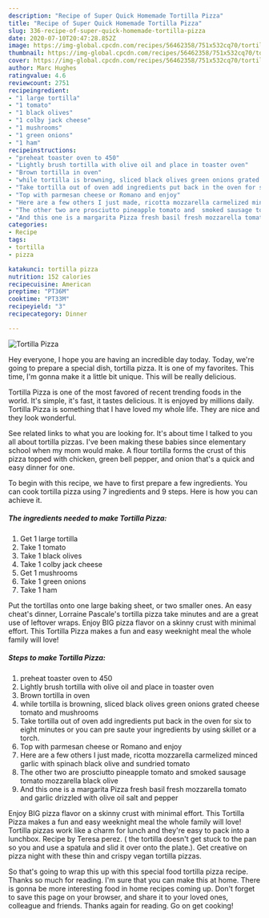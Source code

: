 ```yaml
---
description: "Recipe of Super Quick Homemade Tortilla Pizza"
title: "Recipe of Super Quick Homemade Tortilla Pizza"
slug: 336-recipe-of-super-quick-homemade-tortilla-pizza
date: 2020-07-10T20:47:28.852Z
image: https://img-global.cpcdn.com/recipes/56462358/751x532cq70/tortilla-pizza-recipe-main-photo.jpg
thumbnail: https://img-global.cpcdn.com/recipes/56462358/751x532cq70/tortilla-pizza-recipe-main-photo.jpg
cover: https://img-global.cpcdn.com/recipes/56462358/751x532cq70/tortilla-pizza-recipe-main-photo.jpg
author: Marc Hughes
ratingvalue: 4.6
reviewcount: 2751
recipeingredient:
- "1 large tortilla"
- "1 tomato"
- "1 black olives"
- "1 colby jack cheese"
- "1 mushrooms"
- "1 green onions"
- "1 ham"
recipeinstructions:
- "preheat toaster oven to 450"
- "Lightly brush tortilla with olive oil and place in toaster oven"
- "Brown tortilla in oven"
- "while tortilla is browning, sliced black olives green onions grated cheese tomato and mushrooms"
- "Take tortilla out of oven add ingredients put back in the oven for six to eight minutes  or you can pre saute your ingredients by using skillet or a torch."
- "Top with parmesan cheese or Romano and enjoy"
- "Here are a few others I just made, ricotta mozzarella carmelized minced garlic with spinach black olive and sundried tomato"
- "The other two are prosciutto pineapple tomato and  smoked sausage tomato mozzarella black olive"
- "And this one is a margarita Pizza fresh basil fresh mozzarella tomato and garlic drizzled with olive oil salt and pepper"
categories:
- Recipe
tags:
- tortilla
- pizza

katakunci: tortilla pizza 
nutrition: 152 calories
recipecuisine: American
preptime: "PT36M"
cooktime: "PT33M"
recipeyield: "3"
recipecategory: Dinner

---
```



![Tortilla Pizza](https://img-global.cpcdn.com/recipes/56462358/751x532cq70/tortilla-pizza-recipe-main-photo.jpg)

Hey everyone, I hope you are having an incredible day today. Today, we're going to prepare a special dish, tortilla pizza. It is one of my favorites. This time, I'm gonna make it a little bit unique. This will be really delicious.

Tortilla Pizza is one of the most favored of recent trending foods in the world. It's simple, it's fast, it tastes delicious. It is enjoyed by millions daily. Tortilla Pizza is something that I have loved my whole life. They are nice and they look wonderful.

See related links to what you are looking for. It&#39;s about time I talked to you all about tortilla pizzas. I&#39;ve been making these babies since elementary school when my mom would make. A flour tortilla forms the crust of this pizza topped with chicken, green bell pepper, and onion that&#39;s a quick and easy dinner for one.


To begin with this recipe, we have to first prepare a few ingredients. You can cook tortilla pizza using 7 ingredients and 9 steps. Here is how you can achieve it.

<!--inarticleads1-->

##### The ingredients needed to make Tortilla Pizza:

1. Get 1 large tortilla
1. Take 1 tomato
1. Take 1 black olives
1. Take 1 colby jack cheese
1. Get 1 mushrooms
1. Take 1 green onions
1. Take 1 ham


Put the tortillas onto one large baking sheet, or two smaller ones. An easy cheat&#39;s dinner, Lorraine Pascale&#39;s tortilla pizza take minutes and are a great use of leftover wraps. Enjoy BIG pizza flavor on a skinny crust with minimal effort. This Tortilla Pizza makes a fun and easy weeknight meal the whole family will love! 

<!--inarticleads2-->

##### Steps to make Tortilla Pizza:

1. preheat toaster oven to 450
1. Lightly brush tortilla with olive oil and place in toaster oven
1. Brown tortilla in oven
1. while tortilla is browning, sliced black olives green onions grated cheese tomato and mushrooms
1. Take tortilla out of oven add ingredients put back in the oven for six to eight minutes  or you can pre saute your ingredients by using skillet or a torch.
1. Top with parmesan cheese or Romano and enjoy
1. Here are a few others I just made, ricotta mozzarella carmelized minced garlic with spinach black olive and sundried tomato
1. The other two are prosciutto pineapple tomato and  smoked sausage tomato mozzarella black olive
1. And this one is a margarita Pizza fresh basil fresh mozzarella tomato and garlic drizzled with olive oil salt and pepper


Enjoy BIG pizza flavor on a skinny crust with minimal effort. This Tortilla Pizza makes a fun and easy weeknight meal the whole family will love! Tortilla pizzas work like a charm for lunch and they&#39;re easy to pack into a lunchbox. Recipe by Teresa perez. ( the tortilla doesn&#39;t get stuck to the pan so you and use a spatula and slid it over onto the plate.). Get creative on pizza night with these thin and crispy vegan tortilla pizzas. 

So that's going to wrap this up with this special food tortilla pizza recipe. Thanks so much for reading. I'm sure that you can make this at home. There is gonna be more interesting food in home recipes coming up. Don't forget to save this page on your browser, and share it to your loved ones, colleague and friends. Thanks again for reading. Go on get cooking!
